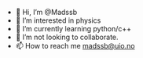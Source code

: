 - 👋 Hi, I’m @Madssb
- 👀 I’m interested in physics
- 🌱 I’m currently learning python/c++
- 💞️ I’m not looking to collaborate.
- 📫 How to reach me madssb@uio.no

<!---
Madssb/Madssb is a ✨ special ✨ repository because its `README.md` (this file) appears on your GitHub profile.
You can click the Preview link to take a look at your changes.
--->
